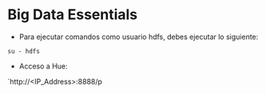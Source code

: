 # Big Data Essentials

* Para ejecutar comandos como usuario hdfs, debes ejecutar lo siguiente:  

`su - hdfs`

* Acceso a Hue:  

`http://<IP_Address>:8888/p
